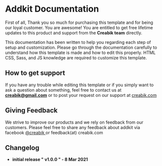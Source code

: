 # Addkit Documentation

First of all, Thank you so much for purchasing this template and for being our loyal customer. You are awesome! You are entitled to get free lifetime updates to this product and support from the **Creabik team** directly.

This documentation has been written to help you regarding each step of setup and customization. Please go through the documentation carefully to understand how this template is made and how to edit this properly. HTML CSS, Sass, and  JS  knowledge are required to customize this template.

## How to get support

If you have any trouble while editing this template or if you simply want to ask a question about something, feel free to contact us at **creabik@gmail.com** or to post your request on our support at [creabik.com](www.creabik.com)

## Giving Feedback

We strive to improve our products and we rely on feedback from our customers. Please feel free to share any feedback about addkit via facebook [@creabik ](www.fb.com/creabik)or feedback\(at\) creabik.com

##  **Changelog**

* **initial release " v1.0.0 " - 8 Mar 2021**

